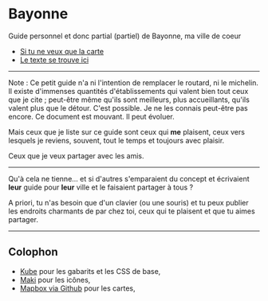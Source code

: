 Bayonne
=======

Guide personnel et donc partial (partiel) de Bayonne, ma ville de coeur

* [Si tu ne veux que la carte](https://gist.github.com/brunobord/6206708)
* [Le texte se trouve ici](index.md)

----

Note : Ce petit guide n'a ni l'intention de remplacer le routard, ni le
michelin. Il existe d'immenses quantités d'établissements qui valent bien tout
ceux que je cite ; peut-être même qu'ils sont meilleurs, plus accueillants,
qu'ils valent plus que le détour. C'est possible. Je ne les connais peut-être
pas encore. Ce document est mouvant. Il peut évoluer.

Mais ceux que je liste sur ce guide sont ceux qui **me** plaisent, ceux vers
lesquels je reviens, souvent, tout le temps et toujours avec plaisir.

Ceux que je veux partager avec les amis.

----

Qu'à cela ne tienne... et si d'autres s'emparaient du concept et écrivaient
**leur** guide pour **leur** ville et le faisaient partager à tous ?

A priori, tu n'as besoin que d'un clavier (ou une souris) et tu peux publier les
endroits charmants de par chez toi, ceux qui te plaisent et que tu aimes
partager.

----

## Colophon

* [Kube](http://imperavi.com/kube/) pour les gabarits et les CSS de base,
* [Maki](http://www.mapbox.com/maki/) pour les icônes,
* [Mapbox via Github](http://www.mapbox.com/blog/github-mapbox-maps/) pour les cartes,

